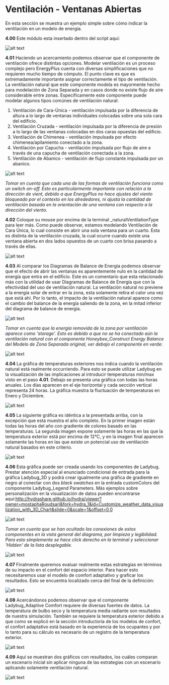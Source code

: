 # Ventilación - Ventanas Abiertas

En esta sección se muestra un ejemplo simple sobre cómo indicar la ventilación en un modelo de energía.

**4.00** Este módulo esta insertado dentro del script aquí:

![alt text](https://user-images.githubusercontent.com/44324576/52432381-96222c00-2b0a-11e9-9107-22d6dc01e8b9.png)

**4.01** Haciendo un acercamiento podemos observar que el componente de ventilación ofrece distintas opciones. Modelar ventilación es un proceso complejo pero EnergyPlus cuenta con diversas simplificaciones que no requieren mucho tiempo de cómputo. El punto clave es que es extremadamente importante asignar correctamente el tipo de ventilación. La ventilación natural que este componente modela es mayormente hecho para modelación de Zona Separada y en casos donde no existe flujo de aire considerable entre zonas. Específicamente este componente puede modelar algunos tipos comúnes de ventilación natural:

  1. Ventilación de Cara-Única - ventilación impulsada por la diferencia de altura a lo largo de ventanas individuales colocadas sobre una sola cara del edificio.
  2. Ventilación Cruzada - ventilación impulsada por la diferencia de presión a lo largo de las ventanas colocadas en dos caras opuestas del edificio.
  3. Ventilación de Chimenea - ventilación impulsada por efecto chimenea/apilamiento conectado a la zona.
  4. Ventilación por Capucha - ventilación impulsada por flujo de aire a través de una capucha de ventilación conectada a la zona.
  5. Ventilación de Abanico -  ventilación de flujo constante impulsada por un abanico.
  
  ![alt text](https://user-images.githubusercontent.com/44324576/52433831-47769100-2b0e-11e9-90d8-bb75513e89b4.png)

*Tomar en cuenta que cada una de las formas de ventilación funciona como un switch on-off. Esto es particularmente importante con relación a la dirección de vient, debido a que EnergyPlus no hace ajustes del viento bloqueado por el contexto en los alrededores, ni ajusta la cantidad de ventilación basada en la orientación de una ventana con respecto a la dirección del viento.* 

**4.02** Coloque su mouse por encima de la terminal _naturalVentilationType para leer más. Como puede observar, estamos modelando Ventilación de Cara Única, lo cual consiste en abrir una sola ventana para un cuarto. Esta es distinta de la ventilación cruzada, la cual ocurre cuando existe una ventana abierta en dos lados opuestos de un cuarto con brisa pasando a través de ellas. 

![alt text](https://user-images.githubusercontent.com/44324576/52435631-a1795580-2b12-11e9-9fd8-ca989490c835.jpg)

**4.03** Al comparar los Diagramas de Balance de Energía podemos observar que el efecto de abrir las ventanas es aparentemente nulo en la cantidad de energía que entra en el edificio. Este es un comentario que esta relacionado más con la utilidad de usar Diagramas de Balance de Energía que con la efectividad del uso de ventilación natural. La ventilación natural no previene a la energía solar de entrar en la zona, esta solamente retira el calor una vez que está ahí. Por lo tanto, el impacto de la ventilación natural aparece como el cambio del balance de la energía saliendo de la zona, en la mitad inferior del diagrama de balance de energía.

![alt text](https://user-images.githubusercontent.com/44324576/52435462-3465c000-2b12-11e9-98e4-19c909b93399.gif)

*Tomar en cuenta que la energía removida de la zona por ventilación aparece como 'storage'. Esto es debido a que no se ha conectado aún la ventilación natural con el componente Honeybee_Construct Energy Balance del Modelo de Zona Separada original, ver debajo el componente en verde:*

![alt text](https://user-images.githubusercontent.com/44324576/52437574-852be780-2b17-11e9-9432-f299c91472c9.jpg)

**4.04** La gráfica de temperaturas exteriores nos indica cuando la ventilación natural está realmente occurriendo. Para esto se puede utilizar Ladybug en la visualización de las implicaciones al introducir temperaturas min/max visto en el paso **4.01**. Debajo se presenta una gráfica con todas las horas anuales. Los días aparecen en el eje horizontal y cada sección vertical representa 24 horas. La gráfica muestra la fluctuación de temperaturas en Enero y Diciembre.

![alt text](https://user-images.githubusercontent.com/44324576/52436054-89560600-2b13-11e9-8087-304579af9e2b.jpg)

**4.05** La siguiente gráfica es idéntica a la presentada arriba, con la excepción que esta muestra el año completo. En la primer imagen están todas las horas del año con gradiente de colores basado en las temperaturas. La segunda imagen expone solamente las horas en las que la temperatura exterior está por encima de 12°C, y en la imagen final aparecen solamente las horas en las que existe un potencial uso de ventilación natural basados en este criterio.

![alt text](https://user-images.githubusercontent.com/44324576/52436707-3f6e1f80-2b15-11e9-8004-bf9d1a382078.gif)

**4.06** Esta gráfica puede ser creada usando los componentes de Ladybug. Prestar atención especial al enunciado condicional de entrada para la gráfica Ladybug_3D y podrá crear igualmente una gráfica de gradiente en negro al conectar con dos *black swatches* en la entrada customColors del componente Ladybug_Legend Parameters. Más ejemplos sobre personalización en la visualización de datos pueden encontrarse aquí:http://hydrashare.github.io/hydra/viewer?owner=mostaphaRoudsari&fork=hydra_1&id=Customize_weather_data_visualization_with_3D_Chart&slide=0&scale=1&offset=0,0

![alt text](https://user-images.githubusercontent.com/44324576/52436944-e783e880-2b15-11e9-8cc5-8ea4f309681c.png)

*Tomar en cuenta que se han ocultado las conexiones de estos componentes en la vista general del diagrama, por limpieza y legibilidad. Para esto simplemente se hace click derecho en la terminal y seleccionar 'Hidden' de la lista desplegable*.

![alt text](https://user-images.githubusercontent.com/44324576/52437724-e2279d80-2b17-11e9-9204-3482033d707a.JPG)

**4.07** Finalmente queremos evaluar realmente estas estrategias en términos de su impacto en el confort del espacio interior. Para hacer esto necesitaremos usar el modelo de comfort adaptativo y graficar los resultados. Esto se encuentra localizado cerca del final de la definición:

![alt text](https://user-images.githubusercontent.com/44324576/52441180-52d2b800-2b20-11e9-85a7-2654e114c562.png)

**4.08** Acercándonos podemos observar que el componente Ladybug_Adaptive Comfort requiere de diversas fuentes de datos. La temperatura de bulbo seco y la temperatura media radiante son resultados de nuestra simulación. También se requiere la temperatura exterior debido a que como se explicó en la sección introductoria de los modelos de confort, el confort adaptativo está basado en la experiencia de los ocupantes y por lo tanto para su cálculo es necesario de un registro de la temperatura exterior.

![alt text](https://user-images.githubusercontent.com/44324576/52441428-cecd0000-2b20-11e9-9c28-60dd9e8ea861.png)

**4.09** Aquí se muestran dos gráficos con resultados, los cuáles comparan un escenario inicial sin aplicar ninguna de las estrategias con un escenario aplicando solamente ventilación natural.

![alt text](https://user-images.githubusercontent.com/44324576/52441922-418aab00-2b22-11e9-858f-c2ad86d5598e.gif)


